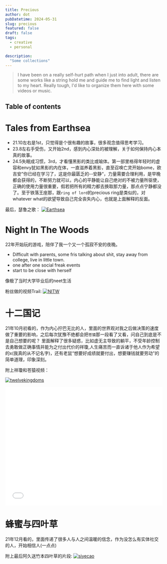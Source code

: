 ```yaml
---
title: Precious
author: dot
pubDatetime: 2024-05-31
slug: precious
featured: false
draft: false
tags:
  - creative
  - personal

description:
  "Some collections"
---
```

> I have been on a really self-hurt path when I just into adult, there are some works like a string hold me and guide me to find light and listen to my heart. Really tough, I'd like to organize them here with some videos or music.

## Table of contents

# Tales from Earthsea

- 21.10左右是1st，只觉得是个很有趣的故事，很多观念值得思考学习。
- 23.8左右手受伤，又开始2nd，感到内心深处的被理解，关于如何保持内心本真的故事。
- 24.5失眠成习惯，3rd，才看懂黑影的类比或喻体。第一部里格得年轻时的虚容和envy犹如黑影的内在体，一直滋养着黑影，直至召唤亡灵开始bome，欧吉安”你已经在学习了，这是你最匮乏的--安静“，力量需要合理利用，是早晚都会获得的，不断努力就可以，内心的平静能让自己绝对的不被力量所驱使，正确的使用力量很重要，假若把所有的精力都去换取那力量，那点点宁静都没了。至于铁落王座那，跟`ring of lord`的precious ring是类似的，对whatever what的欲望导致自己完全丧失内心，也就是上面解释的反面。

最后，瑟鲁之歌：
[![Earthsea](https://res.cloudinary.com/marcomontalbano/image/upload/v1717170963/video_to_markdown/images/youtube--PE26WG2eS3E-c05b58ac6eb4c4700831b2b3070cd403.jpg)](https://www.youtube.com/watch?v=PE26WG2eS3E&list=LL&index=2&pp=gAQBiAQB "Earthsea")


# Night In The Woods

22年开始玩的游戏，陪伴了我一个又一个孤寂不安的夜晚。

- Difficult with parents, some fris talking about shit, stay away from college, live in little town.
- one after one social freak events
- start to be close with herself

像极了当时大学毕业后的neet生活

粉丝做的视频Trail:
[![NITW](https://res.cloudinary.com/marcomontalbano/image/upload/v1717171620/video_to_markdown/images/youtube--5r-gwpATLp4-c05b58ac6eb4c4700831b2b3070cd403.jpg)](https://www.youtube.com/watch?v=5r-gwpATLp4&list=LL&index=1 "NITW")

# 十二国记

21年10月初看的，作为内心拧巴无比的人，里面的世界观对我之后做决策的速度做了重要的影响，之后每次犹豫不绝都会把`苍猿`那一段看了又看，问自己到底是不是自己想要的呢？
里面解释了很多疑惑，比如虚无主导致的躺平，不受年龄控制去勇敢做正确事情并能为之付出代价的祥瓊,人生痛苦而一直诉诸于他人作为希望的x(我真的从不记名字)，还有老鼠“想要好成绩就要付出，想要赚钱就要劳动”的简单道理，印象深刻。

附上祥瓊和苍猿视频：

[![twelvekingdoms](https://res.cloudinary.com/marcomontalbano/image/upload/v1717172459/video_to_markdown/images/youtube--7dWEImIdSFg-c05b58ac6eb4c4700831b2b3070cd403.jpg)](https://www.youtube.com/watch?v=7dWEImIdSFg "twelvekingdoms")
<div style="position:relative; padding-bottom:75%; width:100%; height:0">
    <iframe src="//player.bilibili.com/player.html?bvid=BV1Zs411U7EV&amp;page=1&amp;autoplay=0" scrolling="no" border="0" frameborder="no" framespacing="0" allowfullscreen="true" style="position:absolute; height: 100%; width: 100%;"></iframe>
</div>

# 蜂蜜与四叶草

21年12月看的，里面传递了很多人与人之间温暖的信念，作为没怎么有实体社交的人，开始相信人(一点点)

附上最后阿久送竹本四叶草的片段:
[![siyecao](https://res.cloudinary.com/marcomontalbano/image/upload/v1717172008/video_to_markdown/images/youtube--QTufKMj4Z1w-c05b58ac6eb4c4700831b2b3070cd403.jpg)](https://www.youtube.com/watch?v=QTufKMj4Z1w&list=LL&index=4 "siyecao")